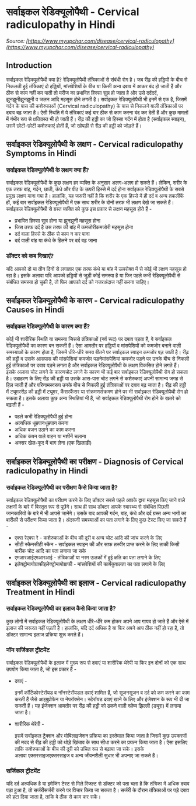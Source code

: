# सर्वाइकल रेडिक्यूलोपैथी - Cervical radiculopathy in Hindi
_Source: [https://www.myupchar.com/disease/cervical-radiculopathy](https://www.myupchar.com/disease/cervical-radiculopathy)_

## Introduction
सर्वाइकल रेडिक्यूलोपैथी क्या है?
रेडिक्यूलोपैथी तंत्रिकाओं से संबंधी रोग है। जब रीढ़ की हड्डियों के बीच से निकलती हुई तंत्रिकाएं दो हड्डियों, मांसपेशियों के बीच या किसी अन्य दबाव में आकर बंद हो जाती हैं और ठीक से काम नहीं कर पाती तो मरीज का प्रभावित हिस्सा सुन्न हो जाता है और उसे दर्ददर्द, झुनझुनीझुनझुनी व जलन आदि महसूस होने लगती है।
सर्वाइकल रेडिक्यूलोपैथी भी इनमें से एक है, जिसमें गर्दन के पास की कशेरुकाओं (Cervical radiculopathy) के पास से निकलने वाली तंत्रिकाओं पर दबाव बढ़ जाता है। ऐसी स्थिति में ये तंत्रिकाएं कई बार ठीक से काम करना बंद कर देती हैं और कुछ मामलों में गंभीर रूप से क्षतिग्रस्त भी हो जाती हैं। रीढ़ की हड्डी का जो हिस्सा गर्दन में होता है (सर्वाइकल स्पाइन), उसमें छोटी-छोटी कशेरुकाएं होती हैं, जो खोपड़ी से रीढ़ की हड्डी को जोड़ते हैं।

## सर्वाइकल रेडिक्यूलोपैथी के लक्षण - Cervical radiculopathy Symptoms in Hindi
### सर्वाइकल रेडिक्यूलोपैथी के लक्षण क्या हैं?
सर्वाइकल रेडिक्यूलोपैथी के कुछ लक्षण हर व्यक्ति के अनुसार अलग-अलग हो सकते हैं। लेकिन, शरीर के एक तरफ बांह, गर्दन, छाती, कंधे और पीठ के ऊपरी हिस्से में दर्द होना सर्वाइकल रेडिक्यूलोपैथी के सबसे प्रमुख लक्षण माना गया है। हालांकि, यह जरूरी नहीं है कि शरीर के एक हिस्से में ही दर्द व अन्य तकलीफें हों, कई बार सर्वाइकल रेडिक्यूलोपैथी में एक साथ शरीर के दोनों तरफ भी लक्षण देखे जा सकते हैं।
सर्वाइकल रेडिक्यूलोपैथी से ग्रस्त व्यक्ति को कुछ इस प्रकार से लक्षण महसूस होते हैं -
- प्रभावित हिस्सा सुन्न होना या झुनझुनी महसूस होना
- जिस तरफ दर्द है उस तरफ की बांह में कमजोरीकमजोरी महसूस होना
- दर्द वाला हिस्से के ठीक से काम न कर पाना
- दर्द वाली बांह या कंधे के हिलने पर दर्द बढ़ जाना
### डॉक्टर को कब दिखाएं?
यदि आपको दो या तीन दिनों से लगातार एक तरफ कंधे या बांह में ऊपरोक्त में से कोई भी लक्षण महसूस हो रहा है। इसके अलावा यदि आपको हड्डियों से जुड़ी कोई समस्या है या फिर पहले कभी रेडिक्यूलोपैथी से संबंधित समस्या हो चुकी है, तो फिर आपको दर्द को नजरअंदाज नहीं करना चाहिए।

## सर्वाइकल रेडिक्यूलोपैथी के कारण - Cervical radiculopathy Causes in Hindi
### सर्वाइकल रेडिक्यूलोपैथी के कारण क्या हैं?
कोई भी शारीरिक स्थिति या समस्या जिससे तंत्रिकाओं (नर्व रूट) पर दबाव पड़ता है, वे सर्वाइकल रेडिक्यूलोपैथी का कारण बन सकती हैं। ऐसा आमतौर पर हड्डियों व मांसपेशियों को कमजोर बनाने वाली समस्याओं के कारण होता है, जिसमें धीरे-धीरे समय बीतने पर सर्वाइकल स्पाइन कमजोर पड़ जाती है। रीढ़ की हड्डी व उसके आसपास की मांसपेशियां कमजोर पड़नेमांसपेशियां कमजोर पड़ने पर उनके बीच से निकली हुई तंत्रिकाओं पर दबाव पड़ने लगता है और सर्वाइकल रेडिक्यूलोपैथी के लक्षण विकसित होने लगते हैं।
इसके अलावा चोट लगने के कारणचोट लगने के कारण भी कई बार सर्वाइकल रेडिक्यूलोपैथी रोग हो सकता है। उदाहरण के लिए रीढ़ की हड्डी या उसके आस-पास चोट लगने से कशेरुकाएं अपनी सामान्य जगह से हिल जाती हैं और परिणामस्वरूप उनके बीच से निकली हुई तंत्रिकाओं पर दबाव बढ़ जाता है।
रीढ़ की हड्डी में ट्यूमररीढ़ की हड्डी में ट्यूमर, कैंसरकैंसर या संक्रमणसंक्रमण होने पर भी सर्वाइकल रेडिक्यूलोपैथी रोग हो सकता है। इसके अलावा कुछ अन्य स्थितियां भी हैं, जो सर्वाइकल रेडिक्यूलोपैथी रोग होने के खतरे को बढ़ाती हैं -
- पहले कभी रेडिक्यूलोपैथी हुई होना
- अत्यधिक धूम्रपानधूम्रपान करना
- अधिक वजन उठाने का काम करना
- अधिक कंपन वाले वाहन या मशीनें चलाना
- अक्सर खेल-कूद में भाग लेना (एक खिलाड़ी)

## सर्वाइकल रेडिक्यूलोपैथी का परीक्षण - Diagnosis of Cervical radiculopathy in Hindi
### सर्वाइकल रेडिक्यूलोपैथी का परीक्षण कैसे किया जाता है?
सर्वाइकल रेडिक्यूलोपैथी का परीक्षण करने के लिए डॉक्टर सबसे पहले आपके द्वारा महसूस किए जाने वाले लक्षणों के बारे में विस्तृत रूप से पूछेंगे। साथ ही साथ डॉक्टर आपके स्वास्थ्य से संबंधित पिछली जानकारियों के बारे में भी आपसे जानेंगे। उसके बाद आपकी गर्दन, बांह, कंधे और दर्द ग्रस्त अन्य भागों का बारीकी से परीक्षण किया जाता है। अंदरूनी समस्याओं का पता लगाने के लिए कुछ टेस्ट किए जा सकते हैं -
- एक्स रेएक्स रे - कशेरुकाओं के बीच की दूरी व अन्य चोट आदि की जांच करने के लिए
- सीटी स्कैनसीटी स्कैन - सर्वाइकल स्पाइन की और साफ तस्वीर प्राप्त करने के लिए ताकी किसी बारीक चोट आदि का पता लगाया जा सके
- एमआरआईएमआरआई - तंत्रिकाओं या नरम ऊतकों में हुई क्षति का पता लगाने के लिए
- इलेक्ट्रोमायोग्राफीइलेक्ट्रोमायोग्राफी - मांसपेशियों की कार्यकुशलता का पता लगाने के लिए

## सर्वाइकल रेडिक्यूलोपैथी का इलाज - Cervical radiculopathy Treatment in Hindi
### सर्वाइकल रेडिक्यूलोपैथी का इलाज कैसे किया जाता है?
कुछ लोगों में सर्वाइकल रेडिक्यूलोपैथी के लक्षण धीरे-धीरे कम होकर अपने आप गायब हो जाते हैं और ऐसे में इलाज की जरूरत नहीं पड़ती है। हालांकि, यदि दर्द अधिक है या फिर अपने आप ठीक नहीं हो रहा है, तो डॉक्टर सामान्य इलाज प्रक्रिया शुरू करते हैं।
### नॉन सर्जिकल ट्रीटमेंट
सर्वाइकल रेडिक्यूलोपैथी के इलाज में मुख्य रूप से दवाएं या शारीरिक थेरेपी या फिर इन दोनों को एक साथ उपयोग किया जाता है, जो इस प्रकार हैं -
- दवाएं -
	इनमें कॉर्टिकोस्टेरॉयड व नॉनस्टेरॉयडल दवाएं शामिल हैं, जो सूजनसूजन व दर्द को कम करने का काम करती हैं जैसे आइबुप्रोफेन या नेपरॉक्सेन। स्टेरॉयड दवाएं खाने के लिए और इंजेक्शन के रूप भी दी जा सकती हैं। यह इंजेक्शन आमतौर पर रीढ़ की हड्डी को ढकने वाली श्लेष्म झिल्ली (ड्यूरा) में लगाया जाता है।
- शारीरिक थेरेपी -
	इसमें सर्वाइकल ट्रैक्शन और मोबिलाइजेशन प्रक्रिया का इस्तेमाल किया जाता है जिसमें कुछ उपकरणों की मदद से रीढ़ की हड्डी को थोड़े खिंचाव के साथ सीधा करने का प्रयत्न किया जाता है। ऐसा इसलिए ताकि कशेरुकाओं के बीच की दूरी को उचित रूप से बढ़ाया जा सके। इसके अलावा एक्सरसाइजएक्सरसाइज व अन्य जीवनशैली सुधार भी अपनाए जा सकते हैं।
### सर्जिकल ट्रीटमेंट
यदि दर्द अत्यधिक है या इमेजिंग टेस्ट से मिले रिजल्ट से डॉक्टर को पता चला है कि तंत्रिका में अधिक दबाव पड़ा हुआ है, तो सर्जरीसर्जरी करने पर विचार किया जा सकता है। सर्जरी के दौरान तंत्रिकाओं पर पड़े दबाव को हटा दिया जाता है, ताकि वे ठीक से काम कर सकें।

